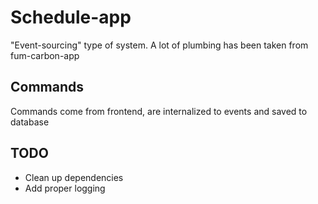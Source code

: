 # Schedule-app

"Event-sourcing" type of system. A lot of plumbing has been taken from fum-carbon-app

## Commands

Commands come from frontend, are internalized to events and saved to database


## TODO

- Clean up dependencies
- Add proper logging
